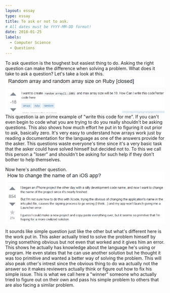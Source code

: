 ```yaml
---
layout: essay
type: essay
title: To ask or not to ask.
# All dates must be YYYY-MM-DD format!
date: 2018-01-25
labels:
  - Computer Science
  - Questions
---
```


  To ask question is the toughest but easiest thing to do. Asking the right question can make the difference when solving a problem. What does it take to ask a question? Let's take a look at this.
<img class="ui  image" src="/images/bad.PNG">
  This question ia an prime example of "write this code for me". If you can't even begin to code what you are trying to do you really shouldn't be asking questions. This also shows how much effort he put in to figuring it out prior to ask, basically zero. It's very easy to understand how arrays work just by reading a documentation for the language as one of the answers provide for the asker. This questions waste everyone's time since it's a very basic task that the asker could have solved himself but decided not to. To this we call this person a "loser" and shouldn't be asking for such help if they don't bother to help themselves.

Now here's another question.
<img class="ui  image" src="/images/good.PNG">

  It sounds like simple question just like the other but what's different here is the work put in. This asker actually tried to solve the problem himself by trying something obvious but not even that worked and it gives him an error. This shows he actually has knowledge about the language he's using or program. He even states that he can use another solution but he thought it was too primitive and wanted a better way of solving the problem. This will also peak other's intrest since the obvious thing to do wa actually not the answer so it makes reviewers actually think or figure out how to fix his simple issue. This is what we call here a "winner" someone who actually tried to figure out on their own and pass his simple problem to others that are also facing a similar problem.
